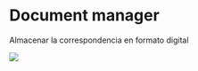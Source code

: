 # Document manager
Almacenar la correspondencia en formato digital 

![](https://cdn.wperp.com/uploads/2018/12/image-1.png)

